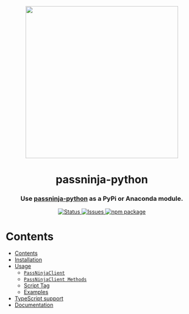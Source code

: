 <p align="center">
    <img width="400px" src=https://user-images.githubusercontent.com/1587270/74537466-25c19e00-4f08-11ea-8cc9-111b6bbf86cc.png>
</p>
<h1 align="center">passninja-python</h1>
<h3 align="center">
Use <a href="https://passninja.com/docs">passninja-python</a> as a PyPi or Anaconda module.</h3>

<div align="center">
    <a href="https://github.com/flomio/passninja-python">
        <img alt="Status" src="https://img.shields.io/badge/status-active-success.svg" />
    </a>
    <a href="https://github.com/flomio/passninja-python/issues">
        <img alt="Issues" src="https://img.shields.io/github/issues/flomio/passninja-cs.svg" />
    </a>
    <a href="https://www.npmjs.com/package/@passninja/passninja-python">
        <img alt="npm package" src="https://img.shields.io/npm/v/@passninja/passninja-cs.svg?style=flat-square" />
    </a>
</div>

# Contents

- [Contents](#contents)
- [Installation](#installation)
- [Usage](#usage)
  - [`PassNinjaClient`](#passninjaclient)
  - [`PassNinjaClient Methods`](#passninjaclientmethods)
  - [Script Tag](#script-tag)
  - [Examples](#examples)
- [TypeScript support](#typescript-support)
- [Documentation](#documentation)

